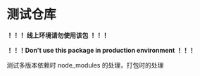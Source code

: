 # 测试仓库

**！！！ 线上环境请勿使用该包 ！！！**

**！！！Don't use this package in production environment ！！！**

测试多版本依赖时 node_modules 的处理，打包时的处理
